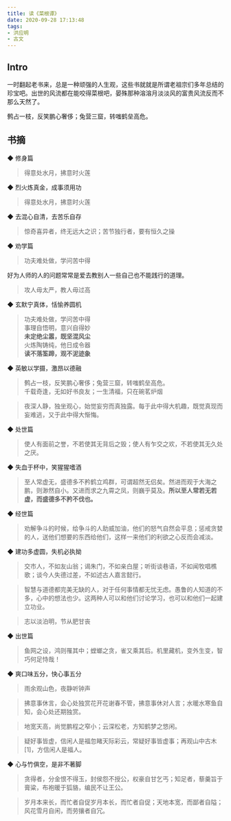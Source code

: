 ```yaml
---
title: 读《菜根谭》
date: 2020-09-28 17:13:48
tags:
- 洪应明
- 古文
---
```

## Intro
一时翻起老书来，总是一种顽强的人生观，这些书就就是所谓老祖宗们多年总结的珍宝吧。出世的风流都在能咬得菜根吧，晏殊那种溶溶月淡淡风的富贵风流反而不那么天然了。

鹩占一枝，反笑鹏心奢侈；兔营三窟，转嗤鹤垒高危。  

## 书摘
◆ 修身篇

> 得意处水月，拂意时火莲

◆ 烈火炼真金，成事须用功

> 得意处水月，拂意时火莲

◆ 去混心自清，去苦乐自存

> 惊奇喜异者，终无远大之识；苦节独行者，要有恒久之操

◆ 劝学篇

> 功夫难处做，学问苦中得

好为人师的人的问题常常是爱去教别人一些自己也不能践行的道理。
>攻人毋太严，教人毋过高

◆ 玄默宁真体，恬愉养圆机

> 功夫难处做，学问苦中得  
> 事理自悟明，意兴自得妙  
> **未定绝尘嚣，既坚混风尘**  
> 火炼陶铸纯，他日成令器  
> **读不落筌蹄，观不泥迹象**

◆ 英敏以学摄，激昂以德融

> 鹩占一枝，反笑鹏心奢侈；兔营三窟，转嗤鹤垒高危。  
> 千载奇逢，无如好书良友；一生清福，只在碗茗炉烟

> 夜深人静，独坐观心，始觉妄穷而真独露。每于此中得大机趣，既觉真现而妄难逃，又于此中得大惭悔。

◆ 处世篇

> 使人有面前之誉，不若使其无背后之毁；使人有乍交之欢，不若使其无久处之厌。

◆ 失血于杯中，笑猩猩嗜酒

> 至人常虚无，盛德多不矜鹤立鸡群，可谓超然无侣矣。然进而观于大海之鹏，则渺然自小。又进而求之九霄之凤，则巍乎莫及。**所以至人常若无若虚，而盛德多不矜不伐也。**

◆ 经世篇

> 劝解争斗的时候，给争斗的人助威加油，他们的怒气自然会平息；惩戒贪婪的人，送他们想要的东西给他们，这样一来他们的利欲之心反而会减淡。

◆ 建功多虚圆，失机必执拗

> 交市人，不如友山翁；谒朱门，不如亲白屋；听街谈巷语，不如闻牧唱樵歌；谈今人失德过差，不如述古人嘉言懿行。

> 智慧与道德都完美无缺的人，对于任何事情都无忧无虑。愚鲁的人知道的不多，心中的想法也少。这两种人可以和他们讨论学习，也可以和他们一起建立功业。

> 志以淡泊明，节从肥甘丧

◆ 出世篇

> 鱼网之设，鸿则罹其中；螳螂之贪，雀又乘其后。机里藏机，变外生变，智巧何足恃哉！

◆ 爽口味五分，快心事五分

> 雨余观山色，夜静听钟声

> 拂意事休言，会心处独赏花开花谢春不管，拂意事休对人言；水暖水寒鱼自知，会心处还期独赏。

> 地宽天高，尚觉鹏程之窄小；云深松老，方知鹤梦之悠闲。

> 疑好事皆虚，信闲人是福忽睹天际彩云，常疑好事皆虚事；再观山中古木[1]，方信闲人是福人。

◆ 心与竹俱空，是非不著脚

> 贪得者，分金恨不得玉，封侯怨不授公，权豪自甘乞丐；知足者，藜羹旨于膏粱，布袍暖于狐貉，编民不让王公。

> 岁月本来长，而忙者自促岁月本长，而忙者自促；天地本宽，而鄙者自隘；风花雪月自闲，而劳攘者自冗。